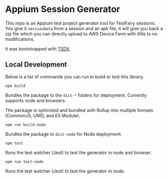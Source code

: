 # Appium Session Generator

This repo is an Appium test project generator tool for TestFairy sessions. You give it `sessionData` from a session and an apk file, it will give you back a zip file which you can directly upload to AWS Device Farm with little to no modifications.

It was bootstrapped with [TSDX](https://github.com/jaredpalmer/tsdx).

## Local Development

Below is a list of commands you can run to build or test this library.

`npm build`

Bundles the package to the `dist-*` folders for deployment. Currently supports node and browsers.

The package is optimized and bundled with Rollup into multiple formats (CommonJS, UMD, and ES Module).

`npm run build-node`

Bundles the package to `dist-node` for Node deployment.

`npm test`

Runs the test watcher (Jest) to test the generator in node and browser.

`npm run test-node`

Runs the test watcher (Jest) to test the generator in node.

